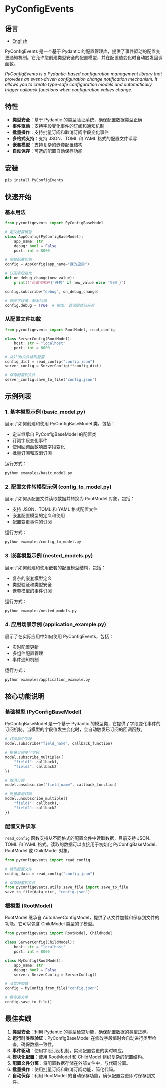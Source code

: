 # PyConfigEvents

## 语言

- [English](README_EN.md)

PyConfigEvents 是一个基于 Pydantic 的配置管理库，提供了事件驱动的配置变更通知机制。它允许您创建类型安全的配置模型，并在配置值变化时自动触发回调函数。

*PyConfigEvents is a Pydantic-based configuration management library that provides an event-driven configuration change notification mechanism. It allows you to create type-safe configuration models and automatically trigger callback functions when configuration values change.*

## 特性

- **类型安全**：基于 Pydantic 的类型验证系统，确保配置数据类型正确
- **事件驱动**：支持字段变化事件的订阅和通知机制
- **批量操作**：支持批量订阅和取消订阅字段变化事件
- **多格式支持**：支持 JSON、TOML 和 YAML 格式的配置文件读写
- **嵌套模型**：支持复杂的嵌套配置结构
- **自动保存**：可选的配置自动保存功能

## 安装

```bash
pip install PyConfigEvents
```

## 快速开始

### 基本用法

```python
from pyconfigevents import PyConfigBaseModel

# 定义配置模型
class AppConfig(PyConfigBaseModel):
    app_name: str
    debug: bool = False
    port: int = 8000

# 创建配置实例
config = AppConfig(app_name="我的应用")

# 订阅字段变化
def on_debug_change(new_value):
    print(f"调试模式已{'开启' if new_value else '关闭'}")

config.subscribe("debug", on_debug_change)

# 修改字段值，触发回调
config.debug = True  # 输出: 调试模式已开启
```

### 从配置文件加载

```python
from pyconfigevents import RootModel, read_config

class ServerConfig(RootModel):
    host: str = "localhost"
    port: int = 8000

# 从JSON文件读取配置
config_dict = read_config("config.json")
server_config = ServerConfig(**config_dict)

# 保存配置到文件
server_config.save_to_file("config.json")
```

## 示例列表

### 1. 基本模型示例 (basic_model.py)

展示了如何创建和使用 PyConfigBaseModel 类，包括：

- 定义继承自 PyConfigBaseModel 的配置类
- 订阅字段变化事件
- 使用回调函数响应字段变化
- 批量订阅和取消订阅

运行方式：

```bash
python examples/basic_model.py
```

### 2. 配置文件转模型示例 (config_to_model.py)

展示了如何从配置文件读取数据并转换为 RootModel 对象，包括：

- 支持 JSON、TOML 和 YAML 格式配置文件
- 嵌套配置模型的定义和使用
- 配置变更事件的订阅

运行方式：

```bash
python examples/config_to_model.py
```

### 3. 嵌套模型示例 (nested_models.py)

展示了如何创建和使用嵌套的配置模型结构，包括：

- 复杂的嵌套模型定义
- 类型验证和类型安全
- 嵌套模型的事件订阅

运行方式：

```bash
python examples/nested_models.py
```

### 4. 应用场景示例 (application_example.py)

展示了在实际应用中如何使用 PyConfigEvents，包括：

- 实时配置更新
- 多组件配置管理
- 事件通知机制

运行方式：

```bash
python examples/application_example.py
```

## 核心功能说明

### 基础模型 (PyConfigBaseModel)

PyConfigBaseModel 是一个基于 Pydantic 的模型类，它提供了字段变化事件的订阅机制。当模型的字段值发生变化时，会自动触发已订阅的回调函数。

```python
# 订阅单个字段
model.subscribe("field_name", callback_function)

# 批量订阅多个字段
model.subscribe_multiple({
    "field1": callback1,
    "field2": callback2
})

# 取消订阅
model.unsubscribe("field_name", callback_function)

# 批量取消订阅
model.unsubscribe_multiple({
    "field1": callback1,
    "field2": callback2
})
```

### 配置文件读写

`read_config` 函数支持从不同格式的配置文件中读取数据，目前支持 JSON、TOML 和 YAML 格式。读取的数据可以直接用于初始化 PyConfigBaseModel、RootModel 或 ChildModel 对象。

```python
from pyconfigevents import read_config

# 读取配置文件
config_data = read_config("config.json")

# 保存配置到文件
from pyconfigevents.utils.save_file import save_to_file
save_to_file(data_dict, "config.json")
```

### 根模型 (RootModel)

RootModel 继承自 AutoSaveConfigModel，提供了从文件加载和保存到文件的功能。它可以包含 ChildModel 类型的子模型。

```python
from pyconfigevents import RootModel, ChildModel

class ServerConfig(ChildModel):
    host: str = "localhost"
    port: int = 8000

class MyConfig(RootModel):
    app_name: str
    debug: bool = False
    server: ServerConfig = ServerConfig()

# 从文件加载
config = MyConfig.from_file("config.json")

# 保存到文件
config.save_to_file()
```

## 最佳实践

1. **类型安全**：利用 Pydantic 的类型检查功能，确保配置数据的类型正确。
2. **运行时类型验证**：PyConfigBaseModel 在修改字段值时会自动进行类型检查，确保数据一致性。
3. **事件驱动**：使用字段订阅机制，实现配置变更的实时响应。
4. **模块化配置**：使用 RootModel 和 ChildModel 组织复杂的配置结构。
5. **配置文件分离**：将配置数据存储在外部文件中，与代码分离。
6. **批量操作**：使用批量订阅和取消订阅功能，简化代码。
7. **自动保存**：利用 RootModel 的自动保存功能，确保配置变更即时保存到文件。
